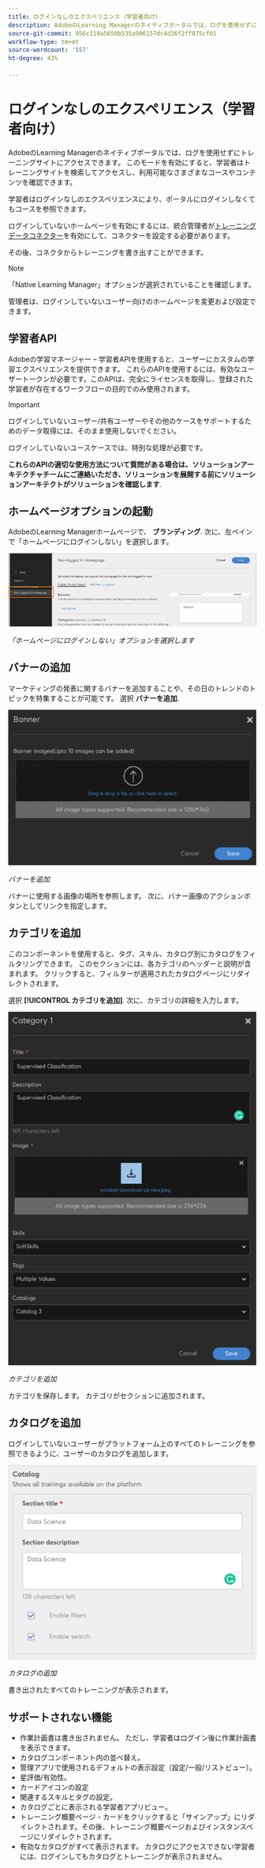 ```yaml
---
title: ログインなしのエクスペリエンス（学習者向け）
description: AdobeのLearning Managerのネイティブポータルでは、ログを使用せずにトレーニングサイトにアクセスできます。 このモードを有効にすると、学習者はトレーニングサイトを検索してアクセスし、利用可能なさまざまなコースやコンテンツを確認できます。 学習者はログインなしのエクスペリエンスにより、ポータルにログインしなくてもコースを参照できます。
source-git-commit: 956c119a5650b535a906157dc4d36f2ff075cf01
workflow-type: tm+mt
source-wordcount: '557'
ht-degree: 43%

---
```


# ログインなしのエクスペリエンス（学習者向け）

AdobeのLearning Managerのネイティブポータルでは、ログを使用せずにトレーニングサイトにアクセスできます。 このモードを有効にすると、学習者はトレーニングサイトを検索してアクセスし、利用可能なさまざまなコースやコンテンツを確認できます。

学習者はログインなしのエクスペリエンスにより、ポータルにログインしなくてもコースを参照できます。

ログインしていないホームページを有効にするには、統合管理者が[トレーニングデータコネクター](/help/migrated/integration-admin/feature-summary/connectors.md#training-data-access)を有効にして、コネクターを設定する必要があります。

その後、コネクタからトレーニングを書き出すことができます。

>[!NOTE]
>
>「Native Learning Manager」オプションが選択されていることを確認します。

管理者は、ログインしていないユーザー向けのホームページを変更および設定できます。

## 学習者API

Adobeの学習マネージャー – 学習者APIを使用すると、ユーザーにカスタムの学習エクスペリエンスを提供できます。 これらのAPIを使用するには、有効なユーザートークンが必要です。このAPIは、完全にライセンスを取得し、登録された学習者が存在するワークフローの目的でのみ使用されます。

>[!IMPORTANT]
>
>ログインしていないユーザー/共有ユーザーやその他のケースをサポートするためのデータ取得には、そのまま使用しないでください。

ログインしていないユースケースでは、特別な処理が必要です。

**これらのAPIの適切な使用方法について質問がある場合は、ソリューションアーキテクチャチームにご連絡いただき、ソリューションを展開する前にソリューションアーキテクトがソリューションを確認します**.

## ホームページオプションの起動

AdobeのLearning Managerホームページで、 **ブランディング**. 次に、左ペインで「ホームページにログインしない」を選択します。

![ホームページのオプション](assets/non-logged-in-homepage.png)

*「ホームページにログインしない」オプションを選択します*

## バナーの追加

マーケティングの発表に関するバナーを追加することや、その日のトレンドのトピックを特集することが可能です。 選択 **バナーを追加**.

![バナー](assets/add-banner-image.png)

*バナーを追加*

バナーに使用する画像の場所を参照します。 次に、バナー画像のアクションボタンとしてリンクを指定します。

## カテゴリを追加

このコンポーネントを使用すると、タグ、スキル、カタログ別にカタログをフィルタリングできます。 このセクションには、各カテゴリのヘッダーと説明が含まれます。 クリックすると、フィルターが適用されたカタログページにリダイレクトされます。

選択 **[!UICONTROL カテゴリを追加]**. 次に、カテゴリの詳細を入力します。

![カテゴリを追加](assets/add-category.png)

*カテゴリを追加*

カテゴリを保存します。 カテゴリがセクションに追加されます。

## カタログを追加

ログインしていないユーザーがプラットフォーム上のすべてのトレーニングを参照できるように、ユーザーのカタログを追加します。

![カタログを追加](assets/add-catalog.png)

*カタログの追加*

書き出されたすべてのトレーニングが表示されます。

## サポートされない機能

* 作業計画書は書き出されません。 ただし、学習者はログイン後に作業計画書を表示できます。
* カタログコンポーネント内の並べ替え。
* 管理アプリで使用されるデフォルトの表示設定（設定/一般/リストビュー）。
* 星評価/有効性。
* カードアイコンの設定
* 関連するスキルとタグの設定。
* カタログごとに表示される学習者アプリビュー。
* トレーニング概要ページ - カードをクリックすると「サインアップ」にリダイレクトされます。その後、トレーニング概要ページおよびインスタンスページにリダイレクトされます。
* 有効なカタログがすべて表示されます。 カタログにアクセスできない学習者には、ログインしてもカタログとトレーニングが表示されません。
